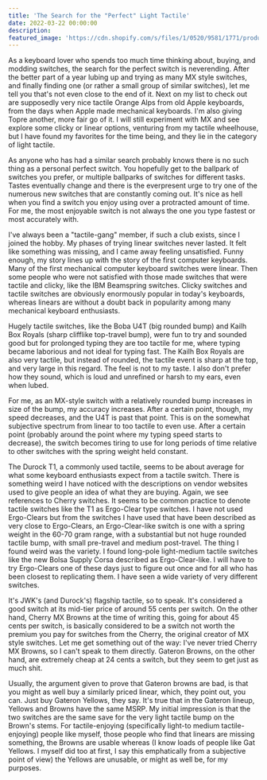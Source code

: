 ```yaml
---
title: 'The Search for the "Perfect" Light Tactile'
date: 2022-03-22 00:00:00
description: 
featured_image: 'https://cdn.shopify.com/s/files/1/0520/9581/1771/products/closeup2_a040077c-5bb3-4821-8da1-13bd0a4e14a7_540x.png?v=1611369993'
---
```


As a keyboard lover who spends too much time thinking about, buying, and modding switches, the search for the perfect switch is neverending. After the better part of a year lubing up and trying as many MX style switches, and finally finding one (or rather a small group of similar switches), let me tell you that's not even close to the end of it. Next on my list to check out are supposedly very nice tactile Orange Alps from old Apple keyboards, from the days when Apple made mechanical keyboards. I'm also giving Topre another, more fair go of it. I will still experiment with MX and see explore some clicky or linear options, venturing from my tactile wheelhouse, but I have found my favorites for the time being, and they lie in the category of light tactile.

As anyone who has had a similar search probably knows there is no such thing as a personal perfect switch. You hopefully get to the ballpark of switches you prefer, or multiple ballparks of switches for different tasks. Tastes eventually change and there is the everpresent urge to try one of the numerous new switches that are constantly coming out. It's nice as hell when you find a switch you enjoy using over a protracted amount of time. For me, the most enjoyable switch is not always the one you type fastest or most accurately with.

I've always been a "tactile-gang" member, if such a club exists, since I joined the hobby. My phases of trying linear switches never lasted. It felt like something was missing, and I came away feeling unsatisfied. Funny enough, my story lines up with the story of the first computer keyboards. Many of the first mechanical computer keyboard switches were linear. Then some people who were not satisfied with those made switches that were tactile and clicky, like the IBM Beamspring switches. Clicky switches and tactile switches are obviously enormously popular in today's keyboards, whereas linears are without a doubt back in popularity among many mechanical keyboard enthusiasts.


Hugely tactile switches, like the Boba U4T (big rounded bump) and Kailh Box Royals (sharp clifflike top-travel bump), were fun to try and sounded good but for prolonged typing they are too tactile for me, where typing became laborious and not ideal for typing fast. The Kailh Box Royals are also very tactile, but instead of rounded, the tactile event is sharp at the top, and very large in this regard. The feel is not to my taste. I also don't prefer how they sound, which is loud and unrefined or harsh to my ears, even when lubed.

For me, as an MX-style switch with a relatively rounded bump increases in size of the bump, my accuracy increases. After a certain point, though, my speed decreases, and the U4T is past that point. This is on the somewhat subjective spectrum from linear to too tactile to even use. After a certain point (probably around the point where my typing speed starts to decrease), the switch becomes tiring to use for long periods of time relative to other switches with the spring weight held constant. 

The Durock T1, a commonly used tactile, seems to be about average for what some keyboard enthusiasts expect from a tactile switch. There is something weird I have noticed with the descriptions on vendor websites used to give people an idea of what they are buying. Again, we see references to Cherry switches. It seems to be common practice to denote tactile switches like the T1 as Ergo-Clear type switches. I have not used Ergo-Clears but from the switches I have used that have been described as very close to Ergo-Clears, an Ergo-Clear-like switch is one with a spring weight in the 60-70 gram range, with a substantial but not huge rounded tactile bump, with small pre-travel and medium post-travel. The thing I found weird was the variety. I found long-pole light-medium tactile switches like the new Bolsa Supply Corsa described as Ergo-Clear-like. I will have to try Ergo-Clears one of these days just to figure out once and for all who has been closest to replicating them. I have seen a wide variety of very different switches.

 It's JWK's (and Durock's) flagship tactile, so to speak. It's considered a good switch at its mid-tier price of around 55 cents per switch. On the other hand, Cherry MX Browns at the time of writing this, going for about 45 cents per switch, is basically considered to be a switch not worth the premium you pay for switches from the Cherry, the original creator of MX style switches. Let me get something out of the way: I've never tried Cherry MX Browns, so I can't speak to them directly. Gateron Browns, on the other hand, are extremely cheap at 24 cents a switch, but they seem to get just as much shit.

Usually, the argument given to prove that Gateron browns are bad, is that you might as well buy a similarly priced linear, which, they point out, you can. Just buy Gateron Yellows, they say. It's true that in the Gateron lineup, Yellows and Browns have the same MSRP. My initial impression is that the two switches are the same save for the very light tactile bump on the Brown's stems. For tactile-enjoying (specifically light-to medium tactile-enjoying) people like myself, those people who find that linears are missing something, the Browns are usable whereas (I know loads of people like Gat Yellows. I myself did too at first, I say this emphatically from a subjective point of view) the Yellows are unusable, or might as well be, for my purposes.